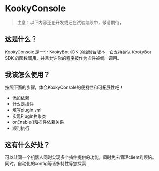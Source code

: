 # KookyConsole

> 注意：以下内容还在开发或还在试验阶段中，敬请期待，

## 这是什么？

KookyConsole 是一个 KookyBot SDK 的控制台版本，它支持类似 KookyBot SDK 的函数调用，并且允许你的程序被作为插件被统一调用。

## 我该怎么使用？

按照下面的步骤，体会KookyConsole的便捷性和可拓展性吧！

- 添加依赖
- 什么是插件
- 填写plugin.yml
- 实现Plugin抽象类
- onEnable()和插件依赖关系
- 顺利执行

## 这有什么好处？

可以让同一个机器人同时实现多个插件提供的功能，同时免去管理client的烦恼。
<br/>
同时，自动化的config等诸多特性等您探索！
